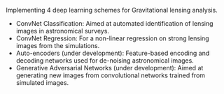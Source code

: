 Implementing 4 deep learning schemes for Gravitational lensing analysis.

* ConvNet Classification: Aimed at automated identification of lensing images in astronomical surveys.
* ConvNet Regression: For a non-linear regression on strong lensing images from the simulations. 
* Auto-encoders (under development): Feature-based encoding and decoding networks used for de-noising astronomical images. 
* Generative Adversarial Networks (under development): Aimed at generating new images from convolutional networks trained from simulated images. 


